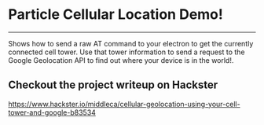 # Particle Cellular Location Demo!
---

Shows how to send a raw AT command to your electron to get the currently connected cell tower.
Use that tower information to send a request to the Google Geolocation API to find out where your device is in the world!.


Checkout the project writeup on Hackster
---

https://www.hackster.io/middleca/cellular-geolocation-using-your-cell-tower-and-google-b83534

